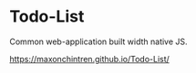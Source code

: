 # Todo-List

Common web-application built width native JS. 

https://maxonchintren.github.io/Todo-List/
